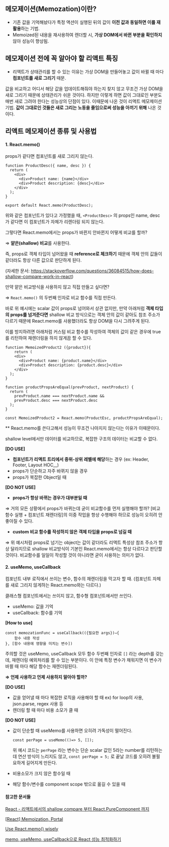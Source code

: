## 메모제이션(Memozation)이란?

- 기존 값을 기억해놨다가 특정 액션이 실행된 뒤의 값이 **이전 값과 동일하면 이를 재활용**하는 기법.
- Memoized된 내용을 재사용하여 렌더할 시, **가상 DOM에서 바뀐 부분을 확인하지** 않아 성능이 향상됨.



## 메모제이션 전에 꼭 알아야 할 리액트 특징

- 리액트가 상태관리를 할 수 있는 이유는 가상 DOM을 만들어놓고 값이 바뀔 때 마다 **컴포넌트를 새로 그리기** 때문.

값을 비교하고 어디서 해당 값을 업데이트해줘야 하는지 찾지 않고 무조건 가상 DOM을 새로 그리기 때문에 상태관리가 쉬운 것이다. 하지만 이렇게 하면 값이 그대로인 부분도 매번 새로 그려야 한다는 성능상의 단점이 있다. 이때문에 나온 것이 리액트 메모제이션 기법. **값이 그대로인 것들은 새로 그리는 노동을 줄임으로써 성능을 아끼기 위해** 나온 것이다.



## 리액트 메모제이션 종류 및 사용법

#### 1. React.memo()

props가 같다면 컴포넌트를 새로 그리지 않는다.

```tsx
function ProductDesc({ name, desc }) {
  return (
    <div>
      <div>Product name: {name}</div>
      <div>Product description: {desc}</div>
    </div>
  );
}

export default React.memo(ProductDesc);
```

위와 같은 컴포넌트가 있다고 가정했을 때, `<ProductDesc>` 의 props인 name, desc가 같다면 이 컴포넌트가 자체가 리렌더링 되지 않는다.

그렇다면 React.memo에서는 props가 바뀐지 안바뀐지 어떻게 비교를 할까?

⇒ **얕은(shallow) 비교**를 사용한다.

즉, props로 객체 타입이 넘어왔을 때 **reference로 체크하기** 때문에 객체 안의 값들이 같더라도 항상 다른 값으로 판단하게 된다.

(자세한 문서: https://stackoverflow.com/questions/36084515/how-does-shallow-compare-work-in-react)

만약 얕은 비교방식을 사용하지 않고 직접 만들고 싶다면?

⇒ `React.memo()` 의 두번째 인자로 비교 함수를 직접 만든다.

바로 위 예시에는 scalar 값이 props로 넘어와서 상관 없지만, 만약 아래처럼 **객체 타입의 props를 넘겨준다면** shallow 비교 방식으로는 객체 안의 값이 같아도 참조 주소가 다르기 때문에 React.memo를 사용했더라도 항상 DOM을 다시 그려주게 된다.

이를 방지하려면 아래처럼 커스텀 비교 함수를 작성하여 객체의 값이 같은 경우에 true를 리턴하여 재렌더링을 하지 않게끔 할 수 있다.

```tsx
function MemoizedProduct2 ({product}){
	return (
    <div>
      <div>Product name: {product.name}</div>
      <div>Product description: {product.desc}</div>
    </div>
  );
}

function productPropsAreEqual(prevProduct, nextProduct) {
  return (
    prevProduct.name === nextProduct.name &&
    prevProduct.desc === nextProduct.desc
  );
}

const MemoizedProduct2 = React.memo(ProductEsc, productPropsAreEqual);
```

** React.memo를 쓴다고해서 성능이 무조건 나아지지 않는다는 이유가 이때문이다.

shallow level에서만 데이터를 비교하므로, 복잡한 구조의 데이터는 비교할 수 없다.



**[DO USE]**

- **컴포넌트가 리액트 트리에서 중위-상위 레벨에 해당**하는 경우 (ex: Header, Footer, Layout HOC,,,)
- props가 단순하고 자주 바뀌지 않을 경우
- props가 복잡한 Object일 때

**[DO NOT USE]**

- **props가 항상 바뀌는 경우가 대부분일 때**

⇒ 거의 모든 상황에서 props가 바뀌는데 굳이 비교함수를 먼저 실행해야 할까? [비교 함수 실행 + 컴포넌트 재렌더링]의 이중 작업을 항상 수행해야 하므로 성능이 오히려 안좋아질 수 있다.

- **custom 비교 함수를 작성하지 않은 객체 타입을 props로 넘길 때**

⇒ 위 예시처럼 props로 넘기는 object는 값이 같더라도 리액트 특성상 참조 주소가 항상 달라지므로 shallow 비교방식이 기본인 React.memo에서는 항상 다르다고 판단할 것이다. 비교함수를 일일이 작성할 것이 아니라면 굳이 사용하는 의미가 없다.



#### 2. useMemo, useCallback

컴포넌트 내부 로직에서 쓰이는 변수, 함수의 재렌더링을 막고자 할 때. (컴포넌트 자체를 새로 그리지 않게하는 React.memo와는 다르다.)

클래스형 컴포넌트에서는 쓰이지 않고, 함수형 컴포넌트에서만 쓰인다.

- useMemo: 값을 기억
- useCallback: 함수를 기억



**[How to use]**

```tsx
const memozationFunc = useCallback(({필요한 args})⇒{
	함수 내용 작성
}, [함수 내용에 영향을 미치는 변수])
```

주의할 것은 useMemo, useCallback 모두 함수 두번째 인자로 `[]` 라는 depth를 갖는데, 재렌더링 예외처리를 할 수 있는 부분이다. 이 안에 특정 변수가 채워지면 이 변수가 바뀔 때 마다 해당 함수는 재렌더링된다.



**⇒ 언제 사용하고 언제 사용하지 말아야 할까?**

**[DO USE]**

- 값을 얻어낼 때 마다 복잡한 로직을 사용해야 할 때 ex) for loop의 사용, json.parse, regex 사용 등
- 렌더링 할 때 마다 비용 소모가 클 때

**[DO NOT USE]**

- 값이 단순할 때 useMemo를 사용하면 오히려 가독성이 떨어진다.

  `const perPage = useMemo(()=> 5, []);`

  위 예시 코드는 `perPage` 라는 변수는 단순 scalar 값인 5라는 number를 리턴하는데 연산 방식이 느리지도 않고, `const perPage = 5;` 로 끝날 코드를 오히려 불필요하게 길어지게 만든다.

- 비용소모가 크지 않은 함수일 때

- 해당 함수/변수를 component scope 밖으로 옮길 수 있을 때



#### 참고한 문서들

[React - 리액트에서의 shallow compare 부터 React.PureComponent 까지](https://ideveloper2.tistory.com/159)

[[React\] Memoization, Portal](https://velog.io/@bangina/React-Memoization-Portal)

[Use React.memo() wisely](https://dmitripavlutin.com/use-react-memo-wisely/)

[memo, useMemo, useCallback으로 React 성능 최적화하기](https://im-developer.tistory.com/198)